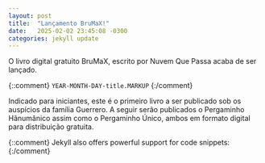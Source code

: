 ```yaml
---
layout: post
title:  "Lançamento BruMaX!"
date:   2025-02-02 23:45:08 -0300
categories: jekyll update
---
```

O livro digital gratuito BruMaX, escrito por Nuvem Que Passa acaba de ser lançado.

{::comment}
`YEAR-MONTH-DAY-title.MARKUP`
{:/comment}

Indicado para iniciantes, este é o primeiro livro a ser publicado sob os auspícios da família Guerrero. A seguir serão publicados o Pergaminho Hãnumânico assim como o Pergaminho Único, ambos em formato digital para distribuição gratuita.

{::comment}
Jekyll also offers powerful support for code snippets:
{:/comment}

